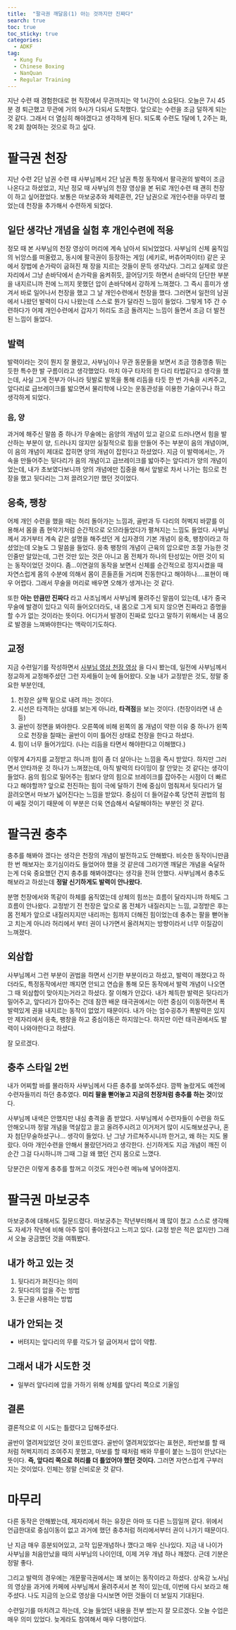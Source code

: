 ```yaml
---
title:  "팔극권 깨달음(1) 아는 것까지만 진짜다"
search: true
toc: true
toc_sticky: true
categories: 
  - ADKF
tag:
  - Kung Fu
  - Chinese Boxing
  - NanQuan
  - Regular Training
---
```


지난 수련 때 경험한대로 현 직장에서 무관까지는 약 1시간이 소요된다.
오늘은 7시 45분 경 퇴근했고 무관에 거의 9시가 다되서 도착했다.
앞으로는 수련을 조금 덜하게 되는 것 같다.
그래서 더 열심히 해야겠다고 생각하게 된다.
되도록 수련도 1달에 1, 2주는 화, 목 2회 참여하는 것으로 하고 싶다.

# 팔극권 천장

지난 수련 2단 남권 수련 때 사부님께서 2단 남권 특정 동작에서 팔극권의 발력이 조금 나온다고 하셨었고, 지난 정모 때 사부님의 천장 영상을 본 뒤로 개인수련 때 괜히 천장이 하고 싶어졌었다.
보통은 마보궁추와 체력훈련, 2단 남권으로 개인수련을 마무리 했었는데 천장을 추가해서 수련하게 되었다.

## 일단 생각난 개념을 실험 후 개인수련에 적용

정모 때 본 사부님의 천장 영상이 머리에 계속 남아서 되뇌었었다.
사부님의 신체 움직임의 뉘앙스를 떠올렸고, 동시에 팔극권이 등장하는 게임 (세키로, 버츄어파이터) 같은 곳에서 장법에 손가락이 굽혀진 채 장을 지르는 것들이 문득 생각났다.
그리고 실제로 앉은 자리에서 그냥 손바닥에서 손가락을 움켜쥐듯, 끌어당기듯 하면서 손바닥의 단단한 부분을 내지르니까 전에 느끼지 못했던 압이 손바닥에서 강하게 느껴졌다.
그 즉시 흥미가 생겨서 바로 일어나서 천장을 했고 그 날 개인수련에서 천장을 했다.
그러면서 일전의 남권에서 나왔던 발력이 다시 나왔는데 스스로 뭔가 달라진 느낌이 들었다.
그렇게 1주 간 수련하다가 어제 개인수련에서 갑자기 허리도 조금 돌려지는 느낌이 들면서 조금 더 발전된 느낌이 들었다.

## 발력

발력이라는 것이 뭔지 잘 몰랐고, 사부님이나 무관 동문들을 보면서 조금 껑충껑충 뛰는 듯한 특수한 발 구름이라고 생각했었다.
마치 야구 타자의 한 다리 타법같다고 생각을 했는데, 사실 그게 전부가 아니라 뒷발로 발목을 통해 리듬을 타듯 한 번 가속을 시켜주고, 앞다리로 급브레이크를 밟으면서 물리학에 나오는 운동관성을 이용한 기술이구나 하고 생각하게 되었다.

### 음, 양

과거에 해주신 말씀 중 하나가 무술에는 음양의 개념이 있고 겉으로 드러나면서 힘을 발산하는 부분이 양, 드러나지 않지만 실질적으로 힘을 만들어 주는 부분이 음의 개념이며, 이 음의 개념이 제대로 잡히면 양의 개념이 잡힌다고 하셨었다.
지금 이 발력에서는, 가속을 만들어주는 뒷다리가 음의 개념이고 급브레이크를 밟아주는 앞다리가 양의 개념이었는데, 내가 초보였다보니까 양의 개념에만 집중을 해서 앞발로 차서 나가는 힘으로 천장을 했고 뒷다리는 그저 끌려오기만 했던 것이었다.

## 응축, 팽창

어제 개인 수련을 했을 때는 허리 돌아가는 느낌과, 골반과 두 다리의 허벅지 바깥를 이용해서 몸을 좀 현악기처럼 순간적으로 오므라들었다가 펼쳐지는 느낌도 들었다.
사부님께서 과거부터 계속 같은 설명을 해주셨던 게 십자경의 기본 개념이 응축, 팽창이라고 하셨었는데 오늘도 그 말씀을 들었다.
응축 팽창의 개념이 근육의 압으로만 조절 가능한 것인줄만 알았는데, 그런 것만 있는 것은 아니고 몸 전체가 하나의 탄성있는 어떤 것이 되는 동작이었던 것이다.
좀...이연걸의 동작을 보면서 신체를 순간적으로 정지시켰을 때 자연스럽게 몸의 수분에 의해서 몸이 흔들흔들 거리며 진동한다고 해야하나....표현이 매우 어렵다.
그래서 무술을 머리로 배우면 오해가 생겨나는 것 같다.

또한 **아는 만큼만 진짜다** 라고 사조님께서 사부님께 물려주신 말씀이 있는데, 내가 중국무술에 발경이 있다고 익히 들어오더라도, 내 몸으로 그게 되지 않으면 진짜라고 증명을 할 수가 없는 것이라는 뜻이다.
어디가서 발경이 진짜로 있다고 말하기 위해서는 내 몸으로 발경을 느껴봐야한다는 맥락이기도하다.

## 교정

지금 수련일기를 작성하면서 [사부님 영상 천장 영상](https://www.youtube.com/watch?v=UVW_3T56aXk) 을 다시 봤는데, 일전에 사부님께서 정교하게 교정해주셨던 그런 자세들이 눈에 들어왔다.
오늘 내가 교정받은 것도, 정말 중요한 부분인데,

1. 천장은 살짝 밑으로 내려 까는 것이다.
2. 시선은 타격하는 상대를 보는게 아니라, **타격점**을 보는 것이다. (천장이라면 내 손등)
3. 골반이 정면을 봐야한다. 오른쪽에 비해 왼쪽의 몸 개념이 약한 이유 중 하나가 왼쪽으로 천장을 칠때는 골반이 이미 틀어진 상태로 천장을 한다고 하셨다.
4. 힘이 너무 들어가있다. (나는 리듬을 타면서 해야한다고 이해했다.)

이렇게 4가지를 교정받고 하니까 힘이 좀 더 살아나는 느낌을 즉시 받았다.
하지만 그러면서 안타까운 것 하나가 느껴졌는데, 아직 발력의 타이밍이 잘 안맞는 것 같다는 생각이 들었다.
음의 힘으로 밀어주는 힘보다 양의 힘으로 브레이크를 잡아주는 시점이 더 빠르다고 해야할까?
앞으로 전진하는 힘이 극에 달하기 전에 중심이 멈춰져서 뒷다리가 덜 끌려오면서 마보가 넓어진다는 느낌을 받았다.
중심이 더 들어갈수록 당연히 권법의 힘이 쌔질 것이기 때문에 이 부분은 더욱 연습해서 숙달해야하는 부분인 것 같다.

# 팔극권 충추

충추를 해봐야 겠다는 생각은 천장의 개념이 발전하고도 안해봤다.
비슷한 동작이니만큼 한 번 해보자는 호기심이라도 들었어야 했을 것 같은데 그러기엔 깨달은 개념을 숙달하는게 더욱 중요했던 건지 충추를 해봐야겠다는 생각을 전혀 안했다.
사부님께서 충추도 해보라고 하셨는데 **정말 신기하게도 발력이 안나왔다.**

분명 천장에서와 똑같이 하체를 움직였는데 상체의 힘쓰는 흐름이 달라지니까 하체도 그 흐름이 안나왔다.
교정받기 전 천장은 앞으로 몸 전체가 내질러지는 느낌, 교정받은 후는 몸 전체가 앞으로 내질러지지만 내리까는 힘까지 더해진 힘이었는데 충추는 팔을 뻗어놓고 치는게 아니라 허리에서 부터 권이 나가면서 올려쳐지는 방향이라서 너무 이질감이 느껴졌다.

## 외삼합

사부님께서 그런 부분이 권법을 하면서 신기한 부분이라고 하셨고, 발력이 깨졌다고 하더라도, 특정동작에서만 깨지면 안되고 연습을 통해 모든 동작에서 발력 개념이 나오면 그 때 외삼합이 맞아지는거라고 하셨다.
잘 이해가 안갔다.
내가 체득한 발력은 뒷다리가 밀어주고, 앞다리가 잡아주는 건데 잠깐 배운 태극권에서는 이런 중심이 이동하면서 폭발력있게 권을 내지르는 동작이 없었기 때문이다.
내가 아는 엄수굉추가 폭발력은 있지만 제자리에서 응축, 팽창을 하고 중심이동은 하지않는다.
하지만 이런 태극권에서도 발력이 나와야한다고 하셨다.

잘 모르겠다.

## 충추 스타일 2번

내가 어찌할 바를 몰라하자 사부님께서 다른 충추를 보여주셨다.
깜짝 놀랐게도 예전에 수련자들끼리 하던 충추였다.
**미리 팔을 뻗어놓고 지금의 천장처럼 충추를 하는 것**이었다.

사부님께 내색은 안했지만 내심 충격을 좀 받았다.
사부님께서 수련자들이 수련을 하도 안해오니까 정말 개념을 멱살잡고 끌고 올려주시려고 이거저거 많이 시도해보셨구나, 혼자 첨단무술하셨구나...
생각이 들었다.
난 그냥 가르쳐주시니까 한거고, 왜 하는 지도 몰랐다.
아마 개인수련을 안해서 몰랐던거라고 생각한다.
신기하게도 지금 개념이 깨진 이 순간 그걸 다시하니까 그때 그걸 왜 했던 건지 몸으로 느꼈다.

당분간은 이렇게 충추를 할꺼고 이것도 개인수련 메뉴에 넣어야겠지.

# 팔극권 마보궁추

마보궁추에 대해서도 질문드렸다.
마보궁추는 작년부터해서 꽤 많이 쳤고 스스로 생각해도 자세가 작년에 비해 아주 많이 좋아졌다고 느끼고 있다. (교정 받은 적은 없지만)
그래서 오늘 궁금했던 것을 여쭤봤다.

## 내가 하고 있는 것

1. 뒷다리가 펴진다는 의미
2. 뒷다리의 압을 주는 방법
3. 둔근을 사용하는 방법

## 내가 안되는 것

- 버텨지는 앞다리의 무릎 각도가 덜 굽어져서 압이 약함.

## 그래서 내가 시도한 것 

- 일부러 앞다리에 압을 가하기 위해 상체를 앞다리 쪽으로 기울임

## 결론

결론적으로 이 시도는 틀렸다고 답해주셨다.

골반이 열려져있었던 것이 포인트였다.
골반이 열려져있었다는 표현은, 좌반보를 할 때처럼 허벅지끼리 조여주지 못했고, 마보를 할 때처럼 배와 무릎이 붙는 느낌이 안났다는 뜻이다.
**즉, 앞다리 쪽으로 허리를 더 틀었어야 했던 것이다.**
그러면 자연스럽게 구부러 지는 것이었다.
인체는 정말 신비로운 것 같다.

# 마무리

다른 동작은 안해봤는데, 제자리에서 하는 유장은 아마 또 다른 느낌일꺼 같다.
위에서 언급한대로 중심이동이 없고 과거에 했던 충추처럼 허리에서부터 권이 나가기 때문이다.

난 지금 매우 흥분되어있고, 고작 입문개념하나 깼다고 매우 신나있다.
지금 내 나이가 사부님을 처음만났을 때의 사부님의 나이인데, 이제 겨우 개념 하나 깨졌다.
근데 기분은 정말 좋다.

<!--참고로 위에서 언급한 손가락으로 움켜지는 듯한 천장은 무단 팔극권에서는 소욱창 노사님만 하셨고 그 어느 서적에도 나와있지 않다고 하셨다.
이건 알게되면 무단 팔극권이 개지랄 할 수 있으니 주석처리해야겠다.-->

그리고 발력의 경우에는 개문팔극권에서는 꽤 보이는 동작이라고 하셨다.
상옥강 노사님의 영상을 과거에 카페에 사부님께서 올려주셔서 본 적이 있는데, 이번에 다시 보라고 해주셨다.
나도 지금의 눈으로 영상을 다시보면 어떤 것들이 더 보일지 기대된다.

수련일기를 마치려고 하는데, 오늘 들었던 내용을 전부 썼는지 잘 모르겠다.
오늘 수업은 매우 의미 있었다.
늦게라도 참여해서 매우 다행이었다.